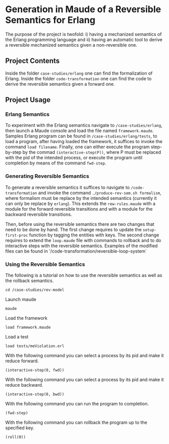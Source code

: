 # Generation in Maude of a Reversible Semantics for Erlang

The purpose of the project is twofold: i) having a mechanized semantics of the Erlang programming language and ii) having an automatic tool to derive a reversible mechanized semantics given a non-reversible one.

## Project Contents
Inside the folder `case-studies/erlang` one can find the formalization of Erlang. 
Inside the folder `code-transformation` one can find the code to derive the reversible semantics given a forward one.

## Project Usage
### Erlang Semantics
To experiment with the Erlang semantics navigate to `/case-studies/erlang`, then launch a Maude console and load the file named `framework.maude`.
Samples Erlang program can be found in `/case-studies/erlang/tests`, to load a program, after having loaded the framework, it suffices to invoke the command `load filename`. Finally, one can either execute the program step-by-step by the commad `(interactive-step(P))`, where P must be replaced with the pid of the intended process, or execute the program until completion by means of the command `fwd-step`.


### Generating Reversible Semantics
To generate a reversible semantics it suffices to navigate to `/code-transformation` and invoke the command `./produce-rev-sem.sh formalism`, where formalism must be replace by the intended semantics (currently it can only be replace by `erlang`). This extends the `rew-rules.maude` with a module for the forward reversible transitions and with a module for the backward reversible transitions.

Then, before using the reversible semantics there are two changes that need to be done by hand. The first change requires to update the `setup-first-proc` function by tagging the entities with keys. The second change requires to extend the `loop.maude` file with commands to rollback and to do interactive steps with the reversible semantics. Examples of the modified files can be found in '/code-transformation/reversible-loop-system` 

### Using the Reversible Semantics
The following is a tutorial on how to use the reversible semantics as well as the rollback semantics.

`cd /case-studies/rev-model`

Launch maude

`maude`

Load the framework

`load framework.maude`

Load a test

`load tests/meViolation.erl`

With the following command you can select a process by its pid and make it reduce forward.

`(interactive-step(0, fwd))`

With the following command you can select a process by its pid and make it reduce backward.

`(interactive-step(0, bwd))`

With the following command you can run the program to completion.

`(fwd-step)`

With the following command you can rollback the program up to the specified key.

`(roll(0))`















